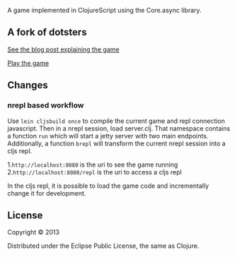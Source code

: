 A game implemented in ClojureScript using the Core.async library.

## A fork of dotsters

[See the blog post explaining the game](http://rigsomelight.com/2013/08/12/clojurescript-core-async-dots-game.html)

[Play the game](http://rigsomelight.com/dotsters)

## Changes

### nrepl based workflow

Use `lein cljsbuild once` to compile the current game and repl
connection javascript. Then in a nrepl session, load server.clj. That
namespace contains a function `run` which will start a jetty server
with two main endpoints. Additionally, a function `brepl` will
transform the current nrepl session into a cljs repl.

1.`http://localhost:8080` is the uri to see the game running
2.`http://localhost:8080/repl` is the uri to access a cljs repl

In the cljs repl, it is possible to load the game code and
incrementally change it for development.


## License

Copyright © 2013

Distributed under the Eclipse Public License, the same as Clojure.

